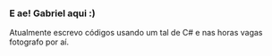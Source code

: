 ### E ae! Gabriel aqui :)

Atualmente escrevo códigos usando um tal de C# e nas horas vagas fotografo por aí.
